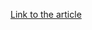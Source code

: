 [Link to the article](https://thehackernews.com/2025/05/meta-disrupts-influence-ops-targeting.html)
